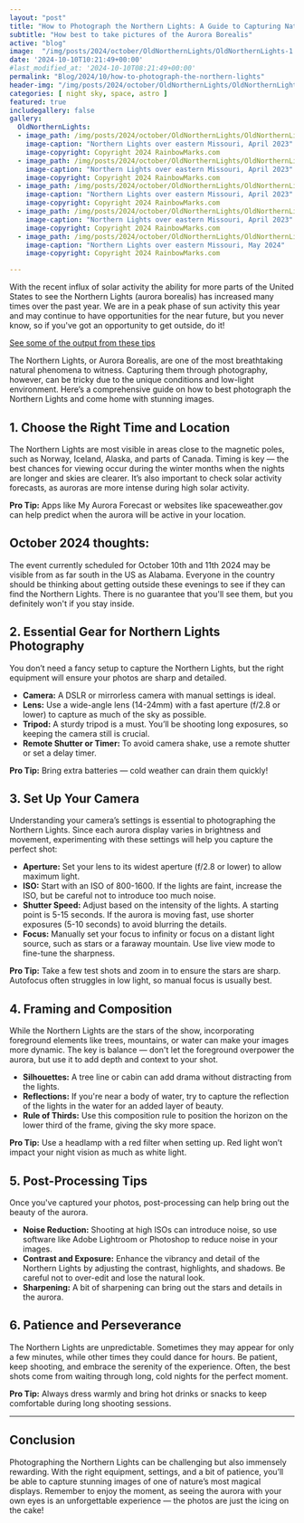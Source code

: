```yaml
---
layout: "post"
title: "How to Photograph the Northern Lights: A Guide to Capturing Nature’s Spectacular Light Show"
subtitle: "How best to take pictures of the Aurora Borealis"
active: "blog"
image:  "/img/posts/2024/october/OldNorthernLights/OldNorthernLights-1.jpg"
date: '2024-10-10T10:21:49+00:00'
#last_modified_at: '2024-10-10T08:21:49+00:00'
permalink: "Blog/2024/10/how-to-photograph-the-northern-lights"
header-img: "/img/posts/2024/october/OldNorthernLights/OldNorthernLights-1.jpg"
categories: [ night sky, space, astro ]
featured: true
includegallery: false
gallery:
  OldNorthernLights:
  - image_path: /img/posts/2024/october/OldNorthernLights/OldNorthernLights-1.jpg
    image-caption: "Northern Lights over eastern Missouri, April 2023"
    image-copyright: Copyright 2024 RainbowMarks.com
  - image_path: /img/posts/2024/october/OldNorthernLights/OldNorthernLights-2.jpg
    image-caption: "Northern Lights over eastern Missouri, April 2023"
    image-copyright: Copyright 2024 RainbowMarks.com
  - image_path: /img/posts/2024/october/OldNorthernLights/OldNorthernLights-3.jpg
    image-caption: "Northern Lights over eastern Missouri, April 2023"
    image-copyright: Copyright 2024 RainbowMarks.com
  - image_path: /img/posts/2024/october/OldNorthernLights/OldNorthernLights-4.jpg
    image-caption: "Northern Lights over eastern Missouri, April 2023"
    image-copyright: Copyright 2024 RainbowMarks.com
  - image_path: /img/posts/2024/october/OldNorthernLights/OldNorthernLights-5.jpg
    image-caption: "Northern Lights over eastern Missouri, May 2024"
    image-copyright: Copyright 2024 RainbowMarks.com

---
```

With the recent influx of solar activity the ability for more parts of the United States to see the Northern Lights (aurora borealis) has increased many times over the past year. We are in a peak phase of sun activity this year and may continue to have opportunities for the near future, but you never know, so if you've got an opportunity to get outside, do it! 

[See some of the output from these tips](/Blog/2024/10/northern-lights-over-missouri)

The Northern Lights, or Aurora Borealis, are one of the most breathtaking natural phenomena to witness. Capturing them through photography, however, can be tricky due to the unique conditions and low-light environment. Here’s a comprehensive guide on how to best photograph the Northern Lights and come home with stunning images.

## 1. Choose the Right Time and Location

The Northern Lights are most visible in areas close to the magnetic poles, such as Norway, Iceland, Alaska, and parts of Canada. Timing is key — the best chances for viewing occur during the winter months when the nights are longer and skies are clearer. It’s also important to check solar activity forecasts, as auroras are more intense during high solar activity.

**Pro Tip:** Apps like My Aurora Forecast or websites like spaceweather.gov can help predict when the aurora will be active in your location.

## October 2024 thoughts:
The event currently scheduled for October 10th and 11th 2024 may be visible from as far south in the US as Alabama. Everyone in the country should be thinking about getting outside these evenings to see if they can find the Northern Lights. There is no guarantee that you'll see them, but you definitely won't if you stay inside.

## 2. Essential Gear for Northern Lights Photography

You don’t need a fancy setup to capture the Northern Lights, but the right equipment will ensure your photos are sharp and detailed.

- **Camera:** A DSLR or mirrorless camera with manual settings is ideal.
- **Lens:** Use a wide-angle lens (14-24mm) with a fast aperture (f/2.8 or lower) to capture as much of the sky as possible.
- **Tripod:** A sturdy tripod is a must. You’ll be shooting long exposures, so keeping the camera still is crucial.
- **Remote Shutter or Timer:** To avoid camera shake, use a remote shutter or set a delay timer.

**Pro Tip:** Bring extra batteries — cold weather can drain them quickly!

## 3. Set Up Your Camera

Understanding your camera’s settings is essential to photographing the Northern Lights. Since each aurora display varies in brightness and movement, experimenting with these settings will help you capture the perfect shot:

- **Aperture:** Set your lens to its widest aperture (f/2.8 or lower) to allow maximum light.
- **ISO:** Start with an ISO of 800-1600. If the lights are faint, increase the ISO, but be careful not to introduce too much noise.
- **Shutter Speed:** Adjust based on the intensity of the lights. A starting point is 5-15 seconds. If the aurora is moving fast, use shorter exposures (5-10 seconds) to avoid blurring the details.
- **Focus:** Manually set your focus to infinity or focus on a distant light source, such as stars or a faraway mountain. Use live view mode to fine-tune the sharpness.

**Pro Tip:** Take a few test shots and zoom in to ensure the stars are sharp. Autofocus often struggles in low light, so manual focus is usually best.

## 4. Framing and Composition

While the Northern Lights are the stars of the show, incorporating foreground elements like trees, mountains, or water can make your images more dynamic. The key is balance — don't let the foreground overpower the aurora, but use it to add depth and context to your shot.

- **Silhouettes:** A tree line or cabin can add drama without distracting from the lights.
- **Reflections:** If you're near a body of water, try to capture the reflection of the lights in the water for an added layer of beauty.
- **Rule of Thirds:** Use this composition rule to position the horizon on the lower third of the frame, giving the sky more space.

**Pro Tip:** Use a headlamp with a red filter when setting up. Red light won’t impact your night vision as much as white light.

## 5. Post-Processing Tips

Once you've captured your photos, post-processing can help bring out the beauty of the aurora.

- **Noise Reduction:** Shooting at high ISOs can introduce noise, so use software like Adobe Lightroom or Photoshop to reduce noise in your images.
- **Contrast and Exposure:** Enhance the vibrancy and detail of the Northern Lights by adjusting the contrast, highlights, and shadows. Be careful not to over-edit and lose the natural look.
- **Sharpening:** A bit of sharpening can bring out the stars and details in the aurora.

## 6. Patience and Perseverance

The Northern Lights are unpredictable. Sometimes they may appear for only a few minutes, while other times they could dance for hours. Be patient, keep shooting, and embrace the serenity of the experience. Often, the best shots come from waiting through long, cold nights for the perfect moment.

**Pro Tip:** Always dress warmly and bring hot drinks or snacks to keep comfortable during long shooting sessions.

---

## Conclusion

Photographing the Northern Lights can be challenging but also immensely rewarding. With the right equipment, settings, and a bit of patience, you’ll be able to capture stunning images of one of nature’s most magical displays. Remember to enjoy the moment, as seeing the aurora with your own eyes is an unforgettable experience — the photos are just the icing on the cake!
